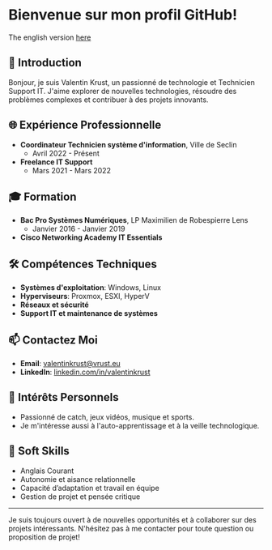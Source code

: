 # Bienvenue sur mon profil GitHub!
The english version [here](https://github.com/KRUSTValentin/krustvalentin/blob/main/README_EN.md)

## 👋 Introduction
Bonjour, je suis Valentin Krust, un passionné de technologie et Technicien Support IT. J'aime explorer de nouvelles technologies, résoudre des problèmes complexes et contribuer à des projets innovants.

## 🌐 Expérience Professionnelle
- **Coordinateur Technicien système d'information**, Ville de Seclin
  - Avril 2022 - Présent
- **Freelance IT Support**
  - Mars 2021 - Mars 2022

## 🎓 Formation
- **Bac Pro Systèmes Numériques**, LP Maximilien de Robespierre Lens
  - Janvier 2016 - Janvier 2019
- **Cisco Networking Academy IT Essentials**

## 🛠 Compétences Techniques
- **Systèmes d'exploitation**: Windows, Linux
- **Hyperviseurs**: Proxmox, ESXI, HyperV
- **Réseaux et sécurité**
- **Support IT et maintenance de systèmes**

## 📫 Contactez Moi
- **Email**: [valentinkrust@vrust.eu](mailto:valentinkrust@vrust.eu)
- **LinkedIn**: [linkedin.com/in/valentinkrust](https://www.linkedin.com/in/valentinkrust)

## 🎈 Intérêts Personnels
- Passionné de catch, jeux vidéos, musique et sports.
- Je m'intéresse aussi à l'auto-apprentissage et à la veille technologique.

## 🌟 Soft Skills
- Anglais Courant
- Autonomie et aisance relationnelle
- Capacité d’adaptation et travail en équipe
- Gestion de projet et pensée critique

---

Je suis toujours ouvert à de nouvelles opportunités et à collaborer sur des projets intéressants. N'hésitez pas à me contacter pour toute question ou proposition de projet!
